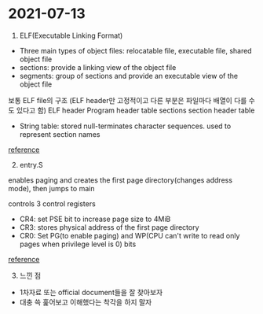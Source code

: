 # 2021-07-13
1. ELF(Executable Linking Format)

- Three main types of object files: relocatable file, executable file, shared object file
- sections: provide a linking view of the object file
- segments: group of sections and provide an executable view of the object file

보통 ELF file의 구조 (ELF header만 고정적이고 다른 부분은 파일마다 배열이 다를 수도 있다고 함)
ELF header
Program header table
sections
section header table

- String table: stored null-terminates character sequences. used to represent section names

[reference](https://refspecs.linuxfoundation.org/elf/elf.pdf)


2. entry.S

enables paging and creates the first page directory(changes address mode), then jumps to main

controls 3 control registers

- CR4: set PSE bit to increase page size to 4MiB
- CR3: stores physical address of the first page directory
- CR0: Set PG(to enable paging) and WP(CPU can't write to read only pages when privilege level is 0) bits

[reference](https://en.wikipedia.org/wiki/Control_register)

3. 느낀 점

- 1차자료 또는 official document들을 잘 찾아보자
- 대충 쓱 훑어보고 이해했다는 착각을 하지 말자
